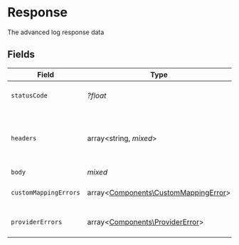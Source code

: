 # Response

The advanced log response data


## Fields

| Field                                                                                 | Type                                                                                  | Required                                                                              | Description                                                                           | Example                                                                               |
| ------------------------------------------------------------------------------------- | ------------------------------------------------------------------------------------- | ------------------------------------------------------------------------------------- | ------------------------------------------------------------------------------------- | ------------------------------------------------------------------------------------- |
| `statusCode`                                                                          | *?float*                                                                              | :heavy_minus_sign:                                                                    | The response status code                                                              | 200                                                                                   |
| `headers`                                                                             | array<string, *mixed*>                                                                | :heavy_minus_sign:                                                                    | N/A                                                                                   | {<br/>"content-type": "application/json",<br/>"authorization": "Bearer token"<br/>}   |
| `body`                                                                                | *mixed*                                                                               | :heavy_minus_sign:                                                                    | N/A                                                                                   |                                                                                       |
| `customMappingErrors`                                                                 | array<[Components\CustomMappingError](../../Models/Components/CustomMappingError.md)> | :heavy_minus_sign:                                                                    | The custom mapping errors                                                             |                                                                                       |
| `providerErrors`                                                                      | array<[Components\ProviderError](../../Models/Components/ProviderError.md)>           | :heavy_minus_sign:                                                                    | The provider errors                                                                   |                                                                                       |